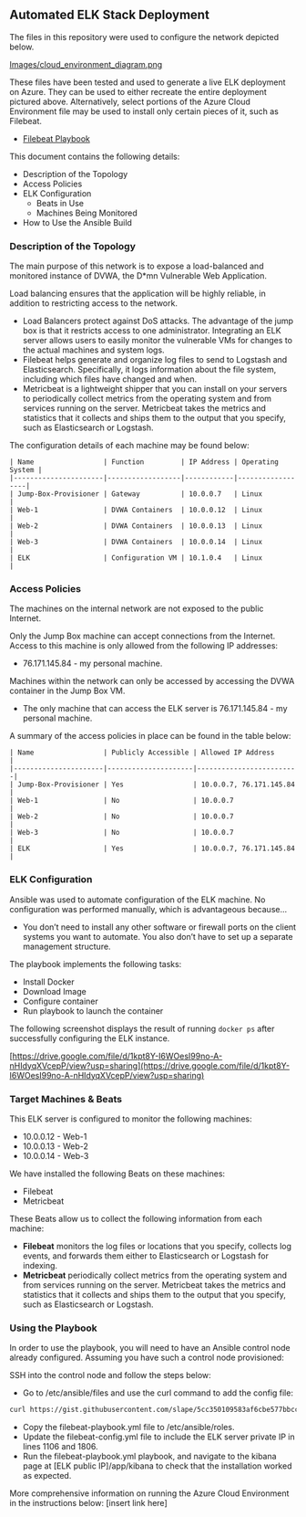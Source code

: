 ## Automated ELK Stack Deployment

The files in this repository were used to configure the network depicted below.

[Images/cloud_environment_diagram.png](http://Images/cloud_environment_diagram.png)

These files have been tested and used to generate a live ELK deployment on Azure. They can be used to either recreate the entire deployment pictured above. Alternatively, select portions of the Azure Cloud Environment file may be used to install only certain pieces of it, such as Filebeat.

- [Filebeat Playbook](https://docs.google.com/document/d/1S2LgjGciTTl0bK_UiOZvN9lrxe_xjGEiNXbkhwpDAl0/edit?usp=sharing)

This document contains the following details:
- Description of the Topology
- Access Policies
- ELK Configuration
  - Beats in Use
  - Machines Being Monitored
- How to Use the Ansible Build
### Description of the Topology

The main purpose of this network is to expose a load-balanced and monitored instance of DVWA, the D*mn Vulnerable Web Application.

Load balancing ensures that the application will be highly reliable, in addition to restricting access to the network.
- Load Balancers protect against DoS attacks. The advantage of the jump box is that it restricts access to one administrator.
Integrating an ELK server allows users to easily monitor the vulnerable VMs for changes to the actual machines and system logs.
- Filebeat helps generate and organize log files to send to Logstash and Elasticsearch. Specifically, it logs information about the file system, including which files have changed and when.
- Metricbeat is a lightweight shipper that you can install on your servers to periodically collect metrics from the operating system and from services running on the server. Metricbeat takes the metrics and statistics that it collects and ships them to the output that you specify, such as Elasticsearch or Logstash.

The configuration details of each machine may be found below:
```git
| Name                 | Function         | IP Address | Operating System |
|----------------------|------------------|------------|------------------|
| Jump-Box-Provisioner | Gateway          | 10.0.0.7   | Linux            |
| Web-1                | DVWA Containers  | 10.0.0.12  | Linux            |
| Web-2                | DVWA Containers  | 10.0.0.13  | Linux            |
| Web-3                | DVWA Containers  | 10.0.0.14  | Linux            |
| ELK                  | Configuration VM | 10.1.0.4   | Linux            |
```

### Access Policies

The machines on the internal network are not exposed to the public Internet. 

Only the Jump Box machine can accept connections from the Internet. Access to this machine is only allowed from the following IP addresses:
- 76.171.145.84 - my personal machine.

Machines within the network can only be accessed by accessing the DVWA container in the Jump Box VM.
- The only machine that can access the ELK server is 76.171.145.84 - my personal machine.

A summary of the access policies in place can be found in the table below:
```git
| Name                 | Publicly Accessible | Allowed IP Address      |
|----------------------|---------------------|-------------------------|
| Jump-Box-Provisioner | Yes                 | 10.0.0.7, 76.171.145.84 |
| Web-1                | No                  | 10.0.0.7                |
| Web-2                | No                  | 10.0.0.7                |
| Web-3                | No                  | 10.0.0.7                |
| ELK                  | Yes                 | 10.0.0.7, 76.171.145.84 |
```

### ELK Configuration

Ansible was used to automate configuration of the ELK machine. No configuration was performed manually, which is advantageous because...
- You don’t need to install any other software or firewall ports on the client systems you want to automate. You also don’t have to set up a separate management structure.

The playbook implements the following tasks:
- Install Docker
- Download Image
- Configure container
- Run playbook to launch the container

The following screenshot displays the result of running `docker ps` after successfully configuring the ELK instance.
 
[https://drive.google.com/file/d/1kpt8Y-I6WOesI99no-A-nHIdyqXVcepP/view?usp=sharing](https://drive.google.com/file/d/1kpt8Y-I6WOesI99no-A-nHIdyqXVcepP/view?usp=sharing)
### Target Machines & Beats
This ELK server is configured to monitor the following machines:
- 10.0.0.12 - Web-1
- 10.0.0.13 - Web-2
- 10.0.0.14 - Web-3

We have installed the following Beats on these machines:
- Filebeat
- Metricbeat

These Beats allow us to collect the following information from each machine:
- **Filebeat** monitors the log files or locations that you specify, collects log events, and forwards them either to Elasticsearch or Logstash for indexing.
- **Metricbeat** periodically collect metrics from the operating system and from services running on the server. Metricbeat takes the metrics and statistics that it collects and ships them to the output that you specify, such as Elasticsearch or Logstash.
### Using the Playbook
In order to use the playbook, you will need to have an Ansible control node already configured. Assuming you have such a control node provisioned: 

SSH into the control node and follow the steps below:
- Go to /etc/ansible/files and use the curl command to add the config file:
```bash
curl https://gist.githubusercontent.com/slape/5cc350109583af6cbe577bbcc0710c93/raw/eca603b72586fbe148c11f9c87bf96a63cb25760/Filebeat > /etc/ansible/files/filebeat-config.yml
```
- Copy the filebeat-playbook.yml file to /etc/ansible/roles.
- Update the filebeat-config.yml file to include the ELK server private IP in lines 1106 and 1806.
- Run the filebeat-playbook.yml playbook, and navigate to the kibana page at [ELK public IP]/app/kibana to check that the installation worked as expected.

More comprehensive information on running the Azure Cloud Environment in the instructions below:
[insert link here]